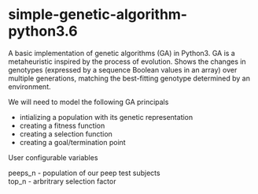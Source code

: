 # simple-genetic-algorithm-python3.6

A basic implementation of genetic algorithms (GA) in Python3. GA is a
metaheuristic inspired by the process of evolution.
Shows the changes in genotypes (expressed by a sequence Boolean values
in an array) over multiple generations,
matching the best-fitting genotype determined by an environment.

We will need to model the following GA principals
- intializing a population with its genetic representation
- creating a fitness function
- creating a selection function
- creating a goal/termination point
  
  
User configurable variables  

peeps_n  -  population of our peep test subjects  
top_n    -  arbritrary selection factor  
